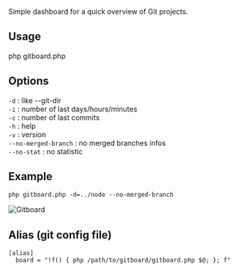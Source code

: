 Simple dashboard for a quick overview of Git projects.

Usage
-----

php gitboard.php

Options
-------

`-d` <project directory> : like --git-dir  
`-i` : number of last days/hours/minutes  
`-c` : number of last commits  
`-h` : help  
`-v` : version  
`--no-merged-branch` : no merged branches infos  
`--no-stat` : no statistic  

Example
-------

    php gitboard.php -d=../node --no-merged-branch

![Gitboard](https://lh5.googleusercontent.com/-A2ZveUUbwCc/Tn3MwQDyzDI/AAAAAAAAAuc/ynkxbkdjyzs/s640/Gitboard.png "Gitboard example")

Alias (git config file)
-----------------------

    [alias]  
      board = "!f() { php /path/to/gitboard/gitboard.php $@; }; f"
